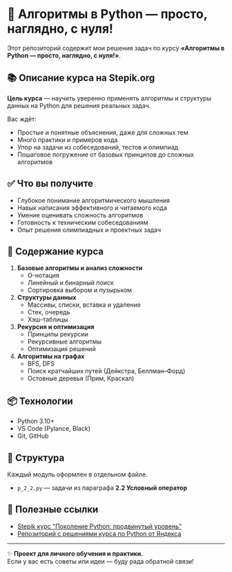 # 🐍 Алгоритмы в Python — просто, наглядно, с нуля!

Этот репозиторий содержит мои решения задач по курсу **«Алгоритмы в Python — просто, наглядно, с нуля!»**.

## 📚 Описание курса на Stepik.org

**Цель курса** — научить уверенно применять алгоритмы и структуры данных на Python для решения реальных задач.

Вас ждёт:
- Простые и понятные объяснения, даже для сложных тем
- Много практики и примеров кода
- Упор на задачи из собеседований, тестов и олимпиад
- Пошаговое погружение от базовых принципов до сложных алгоритмов

## ✅ Что вы получите

- Глубокое понимание алгоритмического мышления
- Навык написания эффективного и читаемого кода
- Умение оценивать сложность алгоритмов
- Готовность к техническим собеседованиям
- Опыт решения олимпиадных и проектных задач

## 🧭 Содержание курса

1. **Базовые алгоритмы и анализ сложности**
    - O-нотация
    - Линейный и бинарный поиск
    - Сортировка выбором и пузырьком
2. **Структуры данных**
    - Массивы, списки, вставка и удаление
    - Стек, очередь
    - Хэш-таблицы
3. **Рекурсия и оптимизация**
    - Принципы рекурсии
    - Рекурсивные алгоритмы
    - Оптимизация решений
4. **Алгоритмы на графах**
    - BFS, DFS
    - Поиск кратчайших путей (Дейкстра, Беллман–Форд)
    - Остовные деревья (Прим, Краскал)

## 📦 Технологии

- Python 3.10+
- VS Code (Pylance, Black)
- Git, GitHub

## 🚀 Cтруктура

Каждый модуль оформлен в отдельном файле.

- `p_2_2.py` — задачи из параграфа **2.2 Условный оператор**

## 📎 Полезные ссылки

- [Stepik курс "Поколение Python: продвинутый уровень"](https://stepik.org/course/68343/)
- [Репозиторий с решениями курса по Python от Яндекса](https://github.com/akraeva/yandex-handbook-python)

---

✨ **Проект для личного обучения и практики.**  
Если у вас есть советы или идеи — буду рада обратной связи!